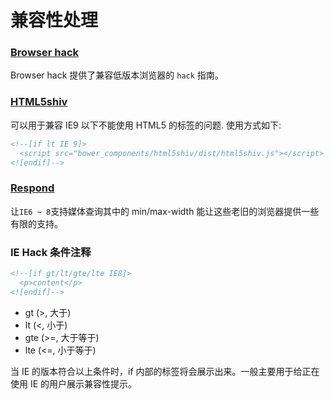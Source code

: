 # 兼容性处理

### **[Browser hack](http://browserhacks.com/)**

Browser hack 提供了兼容低版本浏览器的 `hack` 指南。

### **[HTML5shiv](https://github.com/aFarkas/html5shiv)**

可以用于兼容 IE9 以下不能使用 HTML5 的标签的问题. 使用方式如下:

``` html
<!--[if lt IE 9]>
  <script src="bower_components/html5shiv/dist/html5shiv.js"></script>
<![endif]-->
```

### **[Respond](https://github.com/scottjehl/Respond)**

让`IE6 ~ 8`支持媒体查询其中的 min/max-width 能让这些老旧的浏览器提供一些有限的支持。

### IE Hack 条件注释

``` html
<!--[if gt/lt/gte/lte IE8]>
  <p>content</p>
<![endif]-->
```

- gt (>, 大于)
- lt (<, 小于)
- gte (>=, 大于等于)
- lte (<=, 小于等于)

当 IE 的版本符合以上条件时，if 内部的标签将会展示出来。一般主要用于给正在使用 IE 的用户展示兼容性提示。
